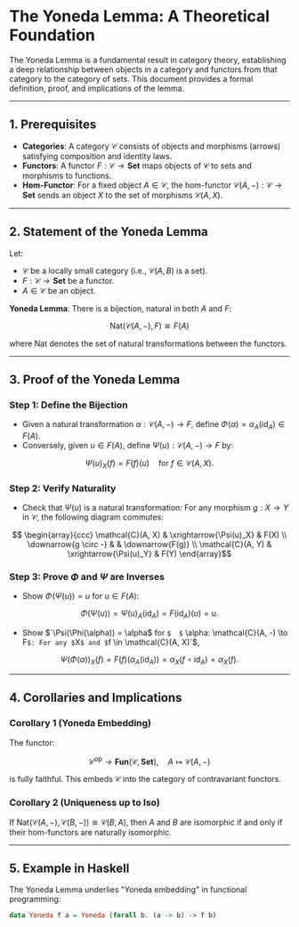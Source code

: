 # The Yoneda Lemma: A Theoretical Foundation

The Yoneda Lemma is a fundamental result in category theory, establishing a deep relationship between objects in a category and functors from that category to the category of sets. This document provides a formal definition, proof, and implications of the lemma.

---

## 1. Prerequisites

- **Categories**: A category $`\mathcal{C}`$ consists of objects and morphisms (arrows) satisfying composition and identity laws.
- **Functors**: A functor $`F: \mathcal{C} \to \mathbf{Set}`$ maps objects of $\mathcal{C}$ to sets and morphisms to functions.
- **Hom-Functor**: For a fixed object $`A \in \mathcal{C}`$, the hom-functor $`\mathcal{C}(A, -): \mathcal{C} \to \mathbf{Set} `$ sends an object $X$ to the set of morphisms $` \mathcal{C}(A, X) `$.

---

## 2. Statement of the Yoneda Lemma

Let:
- $\mathcal{C}$ be a locally small category (i.e., $`\mathcal{C}(A, B)`$ is a set).
- $F: \mathcal{C} \to \mathbf{Set}$ be a functor.
- $A \in \mathcal{C}$ be an object.

**Yoneda Lemma**: There is a bijection, natural in both $`A`$ and $`F`$:
```math
\mathrm{Nat}(\mathcal{C}(A, -), F) \cong F(A)
```
where $`\mathrm{Nat}`$ denotes the set of natural transformations between the functors.

---

## 3. Proof of the Yoneda Lemma

### Step 1: Define the Bijection
- Given a natural transformation $` \alpha: \mathcal{C}(A, -) \to F`$, define $`\Phi(\alpha) = \alpha_A(\mathrm{id}_A) \in F(A)`$.
- Conversely, given $`u \in F(A)`$, define $`\Psi(u): \mathcal{C}(A, -) \to F`$ by:
```math
  \Psi(u)_X(f) = F(f)(u) \quad \text{for } f \in \mathcal{C}(A, X).
```
  
### Step 2: Verify Naturality
- Check that $`\Psi(u)`$ is a natural transformation:
  For any morphism $`g: X \to Y`$ in $`\mathcal{C}`$, the following diagram commutes:
```math
  \begin{array}{ccc}
  \mathcal{C}(A, X) & \xrightarrow{\Psi(u)_X} & F(X) \\
  \downarrow{g \circ -} & & \downarrow{F(g)} \\
  \mathcal{C}(A, Y) & \xrightarrow{\Psi(u)_Y} & F(Y)
  \end{array}
```

### Step 3: Prove $\Phi$ and $\Psi$ are Inverses
- Show $`\Phi(\Psi(u)) = u`$ for $`u \in F(A)`$:
```math
  \Phi(\Psi(u)) = \Psi(u)_A(\mathrm{id}_A) = F(\mathrm{id}_A)(u) = u.
```
- Show $`\Psi(\Phi(\alpha)) = \alpha$ for `$  $` \alpha: \mathcal{C}(A, -) \to F`$:
  For any $`X`$ and $`f \in \mathcal{C}(A, X)`$,
```math
  \Psi(\Phi(\alpha))_X(f) = F(f)(\alpha_A(\mathrm{id}_A)) = \alpha_X(f \circ \mathrm{id}_A) = \alpha_X(f).
```

---

## 4. Corollaries and Implications

### Corollary 1 (Yoneda Embedding)
The functor:
```math
\mathcal{C}^{\mathrm{op}} \to \mathbf{Fun}(\mathcal{C}, \mathbf{Set}), \quad A \mapsto \mathcal{C}(A, -)
```
is fully faithful. This embeds $`\mathcal{C}`$ into the category of contravariant functors.

### Corollary 2 (Uniqueness up to Iso)
If $`\mathrm{Nat}(\mathcal{C}(A, -), \mathcal{C}(B, -)) \cong \mathcal{C}(B, A)`$, then $`A`$ and $`B`$ are isomorphic if and only if their hom-functors are naturally isomorphic.

---

## 5. Example in Haskell

The Yoneda Lemma underlies "Yoneda embedding" in functional programming:

```haskell
data Yoneda f a = Yoneda (forall b. (a -> b) -> f b)
```
